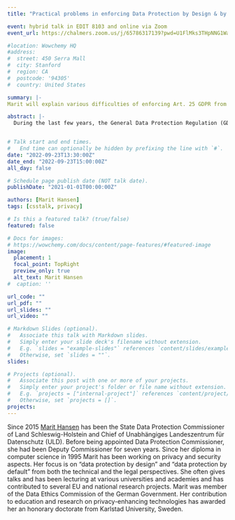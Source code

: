```yaml
---
title: "Practical problems in enforcing Data Protection by Design & by Default - the perspective of a Data Protection Authority"

event: hybrid talk in EDIT 8103 and online via Zoom
event_url: https://chalmers.zoom.us/j/65786317139?pwd=U1FlMks3THpNNG1WaFRJNkJxQXdBQT09

#location: Wowchemy HQ
#address:
#  street: 450 Serra Mall
#  city: Stanford
#  region: CA
#  postcode: '94305'
#  country: United States

summary: |-
Marit will explain various difficulties of enforcing Art. 25 GDPR from the perspective of a supervisory authority. She will compare the deficiencies in this area with the situation of implementing "security-by-design" approaches. Also, current trends stemming from technology design and from recent court decisions will be discussed concerning their relevance for compliance with data protection requirements. To achieve built-in data protection, Marit will present her "wish list" that addresses stakeholders such as researchers, developers, academic teachers, data protection officers, lawyers and the data protection authorities themselves.

abstract: |-
  During the last few years, the General Data Protection Regulation (GDPR) has changed data processing in Europe and beyond. Unlike previous legislation concerning data protection, the existence of the GDPR is known by almost all data controllers, data processors and users. But when it comes to data protection by design and by default as demanded by Article 25 GDPR, appropriate system design cannot be taken for granted. Marit will explain various difficulties of enforcing Art. 25 GDPR from the perspective of a supervisory authority. She will compare the deficiencies in this area with the situation of implementing "security-by-design" approaches. Also, current trends stemming from technology design and from recent court decisions will be discussed concerning their relevance for compliance with data protection requirements. To achieve built-in data protection, Marit will present her "wish list" that addresses stakeholders such as researchers, developers, academic teachers, data protection officers, lawyers and the data protection authorities themselves.


# Talk start and end times.
#   End time can optionally be hidden by prefixing the line with `#`.
date: "2022-09-23T13:30:00Z"
date_end: "2022-09-23T15:00:00Z"
all_day: false

# Schedule page publish date (NOT talk date).
publishDate: "2021-01-01T00:00:00Z"

authors: [Marit Hansen]
tags: [csstalk, privacy]

# Is this a featured talk? (true/false)
featured: false

# Docs for images:
# https://wowchemy.com/docs/content/page-features/#featured-image
image:
  placement: 1
  focal_point: TopRight
  preview_only: true
  alt_text: Marit Hansen
#  caption: ''

url_code: ""
url_pdf: ""
url_slides: ""
url_video: ""

# Markdown Slides (optional).
#   Associate this talk with Markdown slides.
#   Simply enter your slide deck's filename without extension.
#   E.g. `slides = "example-slides"` references `content/slides/example-slides.md`.
#   Otherwise, set `slides = ""`.
slides:

# Projects (optional).
#   Associate this post with one or more of your projects.
#   Simply enter your project's folder or file name without extension.
#   E.g. `projects = ["internal-project"]` references `content/project/deep-learning/index.md`.
#   Otherwise, set `projects = []`.
projects:
---
```


Since 2015 [Marit Hansen](https://www.hansen-kronshagen.de/marit/en/) has been the State Data Protection Commissioner of Land Schleswig-Holstein and Chief of Unabhängiges Landeszentrum für Datenschutz (ULD). Before being appointed Data Protection Commissioner, she had been Deputy Commissioner for seven years. Since her diploma in computer science in 1995 Marit has been working on privacy and security aspects. Her focus is on “data protection by design” and “data protection by default” from both the technical and the legal perspectives. She often gives talks and has been lecturing at various universities and academies and has contributed to several EU and national research projects. Marit was member of the Data Ethics Commission of the German Government. Her contribution to education and research on privacy-enhancing technologies has awarded her an honorary doctorate from Karlstad University, Sweden.
